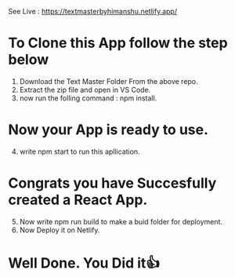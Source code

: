 See Live : https://textmasterbyhimanshu.netlify.app/

# To Clone this App follow the step below 
1) Download the Text Master Folder From the above repo.
2) Extract the zip file and open in VS Code.
3) now run the folling command : npm install.
# Now your App is ready to use.
4) write npm start to run this apllication.
# Congrats you have Succesfully created a React App.
5) Now write npm run build to make a buid folder for deployment.
6) Now Deploy it on Netlify.
# Well Done. You Did it👍
